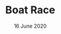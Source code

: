 ---
title: Boat Race
date: 16 June 2020
description: A multiplayer game made of teams of 2 people x ship. The objective is to arrive to the finish line first, avoiding obstacles and attacks arriving from other teams. 
current: false
links:
- title: GitHub
  href: https://github.com/thecrittercircle/boat-race
experience:
  languages: [js]
  libraries: [createjs, socketio]
  communities: [box-critters-minigames]
---